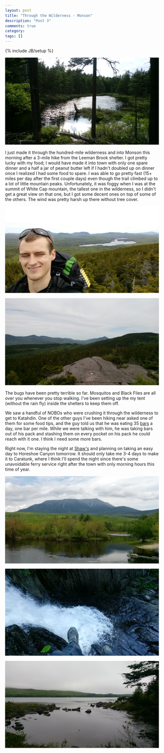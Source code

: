 ```yaml
---
layout: post
title: "Through the Wilderness - Monson"
description: "Post 3"
comments: true
category:
tags: []
---
```

{% include JB/setup %}

![alt text](https://raw.githubusercontent.com/SilensAngelusNex/silensangelusnex.github.com/master/_images/monson/north_pond.jpg "View of North Pond from the trail")

I just made it through the hundred-mile wilderness and into Monson this morning after a 3-mile hike from the Leeman Brook shelter. I got pretty lucky with my food; I would have made it into town with only one spare dinner and a half a jar of peanut butter left if I hadn't doubled up on dinner once I realized I had some food to spare. I was able to go pretty fast (15+ miles per day after the first couple days) even though the trail climbed up to a lot of little mountain peaks. Unfortunately, it was foggy when I was at the summit of White Cap mountain, the tallest one in the wilderness, so I didn't get a great view on that one, but I got some decent ones on top of some of the others. The wind was pretty harsh up there without tree cover.

![alt text](https://raw.githubusercontent.com/SilensAngelusNex/silensangelusnex.github.com/master/_images/monson/fourth_selfie.jpg "Fourth Mountain")

![alt text](https://raw.githubusercontent.com/SilensAngelusNex/silensangelusnex.github.com/master/_images/monson/fourth_view.jpg "Fourth Mountain View")

The bugs have been pretty terrible so far. Mosquitos and Black Flies are all over you whenever you stop walking. I've been setting up the my tent (without the rain fly) inside the shelters to keep them off.

We saw a handful of NOBOs who were crushing it through the wilderness to get to Katahdin. One of the other guys I've been hiking near asked one of them for some food tips, and the guy told us that he was eating 35 [bars](http://www.clifbar.com/products/clif/builder-s) a day, one bar per mile. While we were talking with him, he was taking bars out of his pack and stashing them on every pocket on his pack he could reach with it one. I think I need some more bars.

Right now, I'm staying the night at [Shaw's](http://www.shawshikerhostel.com/) and planning on taking an easy day to Horeshoe Canyon tomorrow. It should only take me 3-4 days to make it to Caratunk, where I think I'll spend the night since there's some unavoidable ferry service right after the town with only morning hours this time of year.

![alt text](https://raw.githubusercontent.com/SilensAngelusNex/silensangelusnex.github.com/master/_images/monson/abol_view.jpg "View of Katahdin from Abol Bridge")

![alt text](https://raw.githubusercontent.com/SilensAngelusNex/silensangelusnex.github.com/master/_images/monson/wilson_falls.jpg "Looking down Wilson Falls")

![alt text](https://raw.githubusercontent.com/SilensAngelusNex/silensangelusnex.github.com/master/_images/monson/mountain_view_pond.jpg "Morning at Mountain View Pond")
